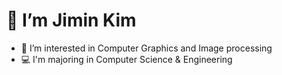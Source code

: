 # 👋 I’m Jimin Kim
- 👀 I’m interested in Computer Graphics and Image processing
- 💻 I'm majoring in Computer Science & Engineering

<!---
kjimin0619/kjimin0619 is a ✨ special ✨ repository because its `README.md` (this file) appears on your GitHub profile.
You can click the Preview link to take a look at your changes.
--->
